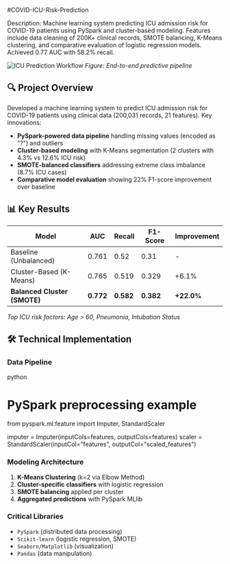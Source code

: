 #COVID-ICU-Risk-Prediction  

Description: Machine learning system predicting ICU admission risk for COVID-19 patients using PySpark and cluster-based modeling. Features include data cleaning of 200K+ clinical records, SMOTE balancing, K-Means clustering, and comparative evaluation of logistic regression models. Achieved 0.77 AUC with 58.2% recall.


![ICU Prediction Workflow](plots/workflow_diagram.png) *Figure: End-to-end predictive pipeline*

## 🔍 Project Overview
Developed a machine learning system to predict ICU admission risk for COVID-19 patients using clinical data (200,031 records, 21 features). Key innovations:
- **PySpark-powered data pipeline** handling missing values (encoded as "?") and outliers
- **Cluster-based modeling** with K-Means segmentation (2 clusters with 4.3% vs 12.6% ICU risk)
- **SMOTE-balanced classifiers** addressing extreme class imbalance (8.7% ICU cases)
- **Comparative model evaluation** showing 22% F1-score improvement over baseline

## 📊 Key Results
| Model | AUC | Recall | F1-Score | Improvement |
|-------|-----|--------|----------|-------------|
| Baseline (Unbalanced) | 0.761 | 0.52 | 0.31 | - |
| Cluster-Based (K-Means) | 0.765 | 0.519 | 0.329 | +6.1% |
| **Balanced Cluster (SMOTE)** | **0.772** | **0.582** | **0.382** | **+22.0%** |

*Top ICU risk factors: Age > 60, Pneumonia, Intubation Status*

## 🛠️ Technical Implementation
### Data Pipeline
python
# PySpark preprocessing example
from pyspark.ml.feature import Imputer, StandardScaler

imputer = Imputer(inputCols=features, outputCols=features)
scaler = StandardScaler(inputCol="features", outputCol="scaled_features")


### Modeling Architecture
1. **K-Means Clustering** (k=2 via Elbow Method)
2. **Cluster-specific classifiers** with logistic regression
3. **SMOTE balancing** applied per cluster
4. **Aggregated predictions** with PySpark MLlib

### Critical Libraries
- `PySpark` (distributed data processing)
- `Scikit-learn` (logistic regression, SMOTE)
- `Seaborn/Matplotlib` (visualization)
- `Pandas` (data manipulation)
